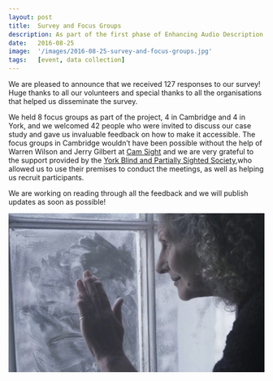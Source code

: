 ```yaml
---
layout: post
title:  Survey and Focus Groups
description: As part of the first phase of Enhancing Audio Description we conducted an online/telephone survey as well as focus groups on current accessibility measures and the future of Audio Description.
date:   2016-08-25
image:  '/images/2016-08-25-survey-and-focus-groups.jpg'
tags:   [event, data collection]
---
```


We are pleased to announce that we received 127 responses to our survey! Huge thanks to all our volunteers and special thanks to all the organisations that helped us disseminate the survey.

We held 8 focus groups as part of the project, 4 in Cambridge and 4 in York, and we welcomed 42 people who were invited to discuss our case study and gave us invaluable feedback on how to make it accessible. The focus groups in Cambridge wouldn’t have been possible without the help of Warren Wilson and Jerry Gilbert at [Cam Sight](https://www.camsight.org.uk/) and we are very grateful to the support provided by the [York Blind and Partially Sighted Society](https://www.mysightyork.org/),who allowed us to use their premises to conduct the meetings, as well as helping us recruit participants.

We are working on reading through all the feedback and we will publish updates as soon as possible!

![](../images/2016-08-25-survey-and-focus-groups-pearl-screenshot.jpg)